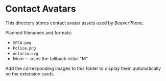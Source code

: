 # Contact Avatars

This directory stores contact avatar assets used by BeaverPhone.

Planned filenames and formats:
- `SPCA.png`
- `Police.png`
- `ontario.svg`
- Mom — uses the fallback initial "M"

Add the corresponding images to this folder to display them automatically on the extension cards.
